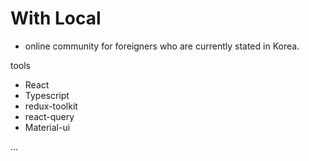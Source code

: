 
# With Local

- online community for foreigners who are currently stated in Korea. 


tools 
 - React
 - Typescript
 - redux-toolkit
 - react-query
 - Material-ui
 
 ... 

